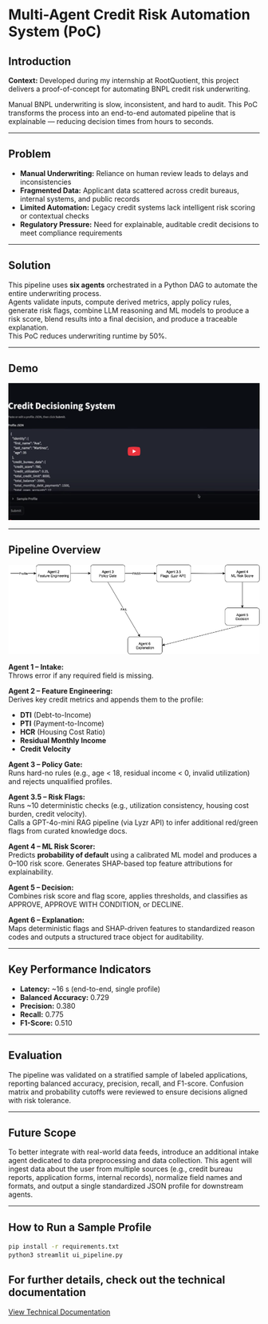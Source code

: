 # Multi-Agent Credit Risk Automation System (PoC)

## Introduction  
**Context:** Developed during my internship at RootQuotient, this project delivers a proof-of-concept for automating BNPL credit risk underwriting.  

Manual BNPL underwriting is slow, inconsistent, and hard to audit. This PoC transforms the process into an end-to-end automated pipeline that is explainable — reducing decision times from hours to seconds.  

---

## Problem  
- **Manual Underwriting:** Reliance on human review leads to delays and inconsistencies  
- **Fragmented Data:** Applicant data scattered across credit bureaus, internal systems, and public records  
- **Limited Automation:** Legacy credit systems lack intelligent risk scoring or contextual checks  
- **Regulatory Pressure:** Need for explainable, auditable credit decisions to meet compliance requirements  

---

## Solution  
This pipeline uses **six agents** orchestrated in a Python DAG to automate the entire underwriting process.  
Agents validate inputs, compute derived metrics, apply policy rules, generate risk flags, combine LLM reasoning and ML models to produce a risk score, blend results into a final decision, and produce a traceable explanation.  
This PoC reduces underwriting runtime by 50%.

---

## Demo
[![Demo](docs/demo.png)](https://www.youtube.com/watch?v=7_Oqj4dwKro)


---

## Pipeline Overview  

![System Architecture](docs/pipeline.png)

**Agent 1 – Intake:**  
Throws error if any required field is missing.

**Agent 2 – Feature Engineering:**  
Derives key credit metrics and appends them to the profile:  
- **DTI** (Debt-to-Income)  
- **PTI** (Payment-to-Income)  
- **HCR** (Housing Cost Ratio)  
- **Residual Monthly Income**  
- **Credit Velocity**  

**Agent 3 – Policy Gate:**  
Runs hard-no rules (e.g., age < 18, residual income < 0, invalid utilization) and rejects unqualified profiles.  

**Agent 3.5 – Risk Flags:**  
Runs ~10 deterministic checks (e.g., utilization consistency, housing cost burden, credit velocity).  
Calls a GPT-4o-mini RAG pipeline (via Lyzr API) to infer additional red/green flags from curated knowledge docs.  

**Agent 4 – ML Risk Scorer:**  
Predicts **probability of default** using a calibrated ML model and produces a 0–100 risk score. Generates SHAP-based top feature attributions for explainability.  

**Agent 5 – Decision:**  
Combines risk score and flag score, applies thresholds, and classifies as APPROVE, APPROVE WITH CONDITION, or DECLINE.  

**Agent 6 – Explanation:**  
Maps deterministic flags and SHAP-driven features to standardized reason codes and outputs a structured trace object for auditability.  

---

## Key Performance Indicators  

- **Latency:** ~16 s (end-to-end, single profile)  
- **Balanced Accuracy:** 0.729  
- **Precision:** 0.380  
- **Recall:** 0.775  
- **F1-Score:** 0.510  

---

## Evaluation  
The pipeline was validated on a stratified sample of labeled applications, reporting balanced accuracy, precision, recall, and F1-score. Confusion matrix and probability cutoffs were reviewed to ensure decisions aligned with risk tolerance.

---

## Future Scope  
To better integrate with real-world data feeds, introduce an additional intake agent dedicated to data preprocessing and data collection. This agent will ingest data about the user from multiple sources (e.g., credit bureau reports, application forms, internal records), normalize field names and formats, and output a single standardized JSON profile for downstream agents.

---

## How to Run a Sample Profile  

```bash
pip install -r requirements.txt
python3 streamlit ui_pipeline.py
```

## For further details, check out the technical documentation
[View Technical Documentation](docs/multi_agent_credit_risk_automation_system_technical_documentation.pdf)




